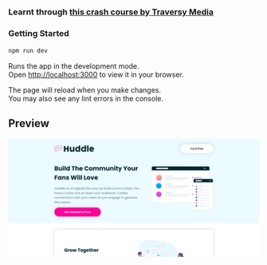 ### Learnt through [this crash course by Traversy Media](https://www.youtube.com/watch?v=02zO0hZmwnw)

### Getting Started
```bash
npm run dev
```

Runs the app in the development mode.\
Open [http://localhost:3000](http://localhost:3000) to view it in your browser.

The page will reload when you make changes.\
You may also see any lint errors in the console.

## Preview

![Preview](preview.png)
